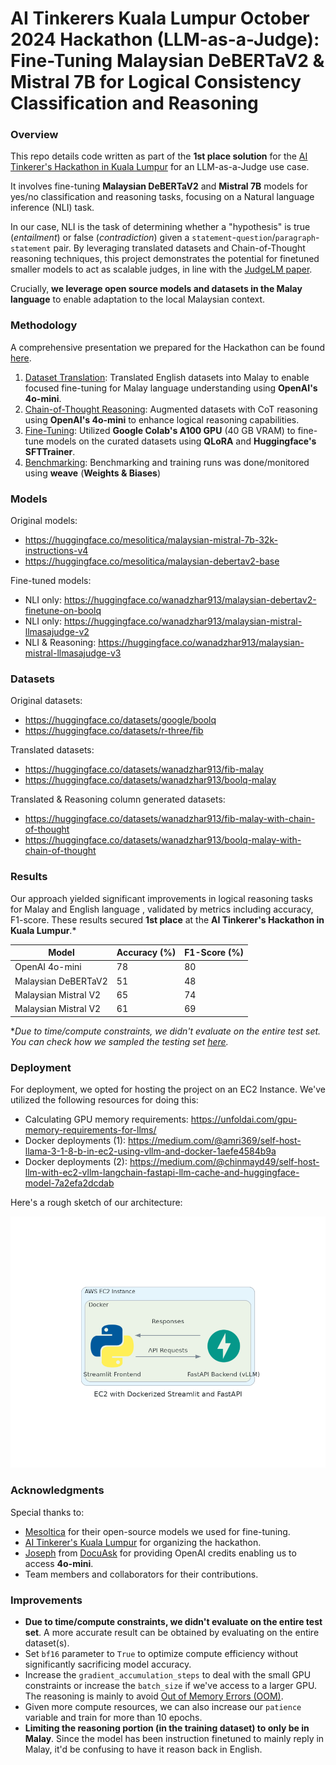 # AI Tinkerers Kuala Lumpur October 2024 Hackathon (LLM-as-a-Judge): Fine-Tuning Malaysian DeBERTaV2 & Mistral 7B for Logical Consistency Classification and Reasoning

### Overview
This repo details code written as part of the **1st place solution** for the [AI Tinkerer's Hackathon in Kuala Lumpur](https://www.linkedin.com/posts/supa-ai_llms-techinnovation-llm-activity-7256832143694192640-INSI?utm_source=share&utm_medium=member_desktop)
for an LLM-as-a-Judge use case.

It involves fine-tuning **Malaysian DeBERTaV2** and **Mistral 7B** models for yes/no classification and reasoning tasks, focusing on a Natural language inference (NLI) task.

In our case, NLI is the task of determining whether a "hypothesis" is true (*entailment*) or false (*contradiction*) given a `statement`-`question`/`paragraph`-`statement` pair. By leveraging translated datasets and Chain-of-Thought reasoning techniques, this project demonstrates the potential for finetuned smaller models to act as scalable judges, in line with the [JudgeLM paper](https://arxiv.org/abs/2310.17631).

Crucially, **we leverage open source models and datasets in the Malay language** to enable adaptation to the local Malaysian context.

### Methodology
A comprehensive presentation we prepared for the Hackathon can be found [here](/miscellaneous/werecooked_LLM_JUDGE_v20241024.pdf).

1. [Dataset Translation](/notebooks-data-preparation/): Translated English datasets into Malay to enable focused fine-tuning for Malay language understanding using **OpenAI's 4o-mini**.
2. [Chain-of-Thought Reasoning](/notebooks-data-preparation/): Augmented datasets with CoT reasoning using **OpenAI's 4o-mini** to enhance logical reasoning capabilities.
3. [Fine-Tuning](/notebooks-finetuning-models/): Utilized **Google Colab's A100 GPU** (40 GB VRAM) to fine-tune models on the curated datasets using **QLoRA** and **Huggingface's SFTTrainer**.
4. [Benchmarking](/notebooks-benchmarking-exercises/): Benchmarking and training runs was done/monitored using **weave** (**Weights & Biases**) 

### Models
Original models:
- https://huggingface.co/mesolitica/malaysian-mistral-7b-32k-instructions-v4
- https://huggingface.co/mesolitica/malaysian-debertav2-base

Fine-tuned models:
- NLI only: https://huggingface.co/wanadzhar913/malaysian-debertav2-finetune-on-boolq
- NLI only: https://huggingface.co/wanadzhar913/malaysian-mistral-llmasajudge-v2
- NLI & Reasoning: https://huggingface.co/wanadzhar913/malaysian-mistral-llmasajudge-v3

### Datasets
Original datasets:
- https://huggingface.co/datasets/google/boolq
- https://huggingface.co/datasets/r-three/fib

Translated datasets:
- https://huggingface.co/datasets/wanadzhar913/fib-malay
- https://huggingface.co/datasets/wanadzhar913/boolq-malay

Translated & Reasoning column generated datasets:
- https://huggingface.co/datasets/wanadzhar913/fib-malay-with-chain-of-thought
- https://huggingface.co/datasets/wanadzhar913/boolq-malay-with-chain-of-thought

### Results
Our approach yielded significant improvements in logical reasoning tasks for Malay and English language , validated by metrics including accuracy, F1-score. These results secured **1st place** at the **AI Tinkerer's Hackathon in Kuala Lumpur**.*

| **Model**            | **Accuracy (%)** | **F1-Score (%)** |
|----------------------|------------------|------------------|
| OpenAI 4o-mini       | 78               | 80               |
| Malaysian DeBERTaV2  | 51               | 48               |
| Malaysian Mistral V2 | 65               | 74               |
| Malaysian Mistral V2 | 61               | 69               |

**Due to time/compute constraints, we didn't evaluate on the entire test set. You can check how we sampled the testing set [here](/notebooks-benchmarking-exercises/generate_validation_dataset_for_presentation.ipynb).*

### Deployment

For deployment, we opted for hosting the project on an EC2 Instance. We've utilized the following resources for doing this:
- Calculating GPU memory requirements: https://unfoldai.com/gpu-memory-requirements-for-llms/
- Docker deployments (1): https://medium.com/@amri369/self-host-llama-3-1-8-b-in-ec2-using-vllm-and-docker-1aefe4584b9a
- Docker deployments (2): https://medium.com/@chinmayd49/self-host-llm-with-ec2-vllm-langchain-fastapi-llm-cache-and-huggingface-model-7a2efa2dcdab

Here's a rough sketch of our architecture:

![image_of_ec2_deployment](miscellaneous/ec2_with_dockerized_streamlit_and_fastapi.png)

### Acknowledgments
Special thanks to:
- [Mesoltica](https://github.com/mesolitica) for their open-source models we used for fine-tuning.
- [AI Tinkerer's Kuala Lumpur](https://kuala-lumpur.aitinkerers.org/) for organizing the hackathon.
- [Joseph](https://www.linkedin.com/in/joseph-jlyc-chin/) from [DocuAsk](https://www.linkedin.com/company/docuask/) for providing OpenAI credits enabling us to access **4o-mini**.
- Team members and collaborators for their contributions.

### Improvements
- **Due to time/compute constraints, we didn't evaluate on the entire test set**. A more accurate result can be obtained by evaluating on the entire dataset(s).
- Set `bf16` parameter to `True` to optimize compute efficiency without significantly sacrificing model accuracy.
- Increase the `gradient_accumulation_steps` to deal with the small GPU constraints or increase the `batch_size` if we've access to a larger GPU. The reasoning is mainly to avoid [Out of Memory Errors (OOM)](https://discuss.huggingface.co/t/batch-size-vs-gradient-accumulation/5260).
- Given more compute resources, we can also increase our `patience` variable and train for more than 10 epochs.
- **Limiting the reasoning portion (in the training dataset) to only be in Malay**. Since the model has been instruction finetuned to mainly reply in Malay, it'd be confusing to have it reason back in English.
